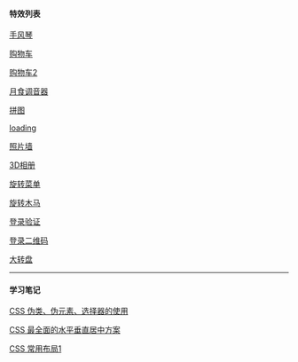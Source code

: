 #### 特效列表


<a href="https://zou12e.github.io/special_effects/accordion" target="_blank" >手风琴</a>

<a href="https://zou12e.github.io/special_effects/cart" target="_blank" >购物车</a>

<a href="https://zou12e.github.io/special_effects/cart2" target="_blank" >购物车2</a>

<a href="https://zou12e.github.io/special_effects/eclipse" target="_blank" >月食调音器</a>

<a href="https://zou12e.github.io/special_effects/jigsaw" target="_blank" >拼图</a>

<a href="https://zou12e.github.io/special_effects/loading" target="_blank" >loading</a>

<a href="https://zou12e.github.io/special_effects/photo_wall" target="_blank" >照片墙</a>

<a href="https://zou12e.github.io/special_effects/photo_3d/" target="_blank" >3D相册</a>

<a href="https://zou12e.github.io/special_effects/rotate_menu" target="_blank" >旋转菜单</a>

<a href="https://zou12e.github.io/special_effects/whirligig" target="_blank" >旋转木马</a>

<a href="https://zou12e.github.io/special_effects/login" target="_blank" >登录验证</a>

<a href="https://zou12e.github.io/special_effects/login_code" target="_blank" >登录二维码</a>

<a href="https://zou12e.github.io/special_effects/dial" target="_blank" >大转盘</a>


****

#### 学习笔记

<a href="https://zou12e.github.io/special_effects/learn/1" target="_blank" >CSS 伪类、伪元素、选择器的使用</a>

<a href="https://zou12e.github.io/special_effects/learn/2" target="_blank" >CSS 最全面的水平垂直居中方案</a>

<a href="https://zou12e.github.io/special_effects/learn/3" target="_blank" >CSS 常用布局1 </a>

